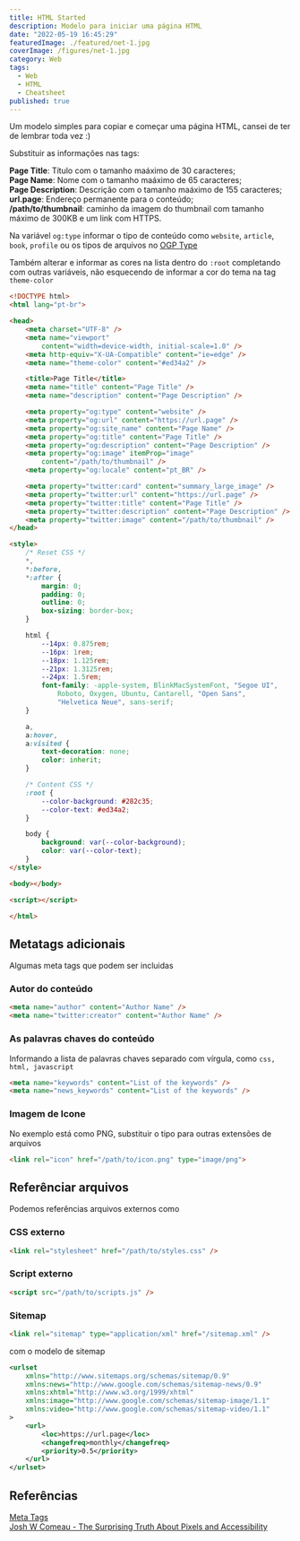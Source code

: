 ```yaml
---
title: HTML Started
description: Modelo para iniciar uma página HTML
date: "2022-05-19 16:45:29"
featuredImage: ./featured/net-1.jpg
coverImage: /figures/net-1.jpg
category: Web
tags:
  - Web
  - HTML
  - Cheatsheet
published: true
---
```


Um modelo simples para copiar e começar uma página HTML, cansei de ter de lembrar toda vez :)

Substituir as informações nas tags:

**Page Title**: Título com o tamanho maáximo de 30 caracteres;  
**Page Name**: Nome com o tamanho maáximo de 65 caracteres;  
**Page Description**: Descrição com o tamanho maáximo de 155 caracteres;  
**url.page**: Endereço permanente para o conteúdo;  
**/path/to/thumbnail**: caminho da imagem do thumbnail com tamanho máximo de 300KB e um link com HTTPS.

Na variável `og:type` informar o tipo de conteúdo como `website`, `article`, `book`, `profile` ou os tipos de arquivos no [OGP Type](https://ogp.me/#types)

Também alterar e informar as cores na lista dentro do `:root` completando com outras variáveis, não esquecendo de informar a cor do tema na tag `theme-color` 

```html
<!DOCTYPE html>
<html lang="pt-br">

<head>
    <meta charset="UTF-8" />
    <meta name="viewport" 
        content="width=device-width, initial-scale=1.0" />
    <meta http-equiv="X-UA-Compatible" content="ie=edge" />
    <meta name="theme-color" content="#ed34a2" />

    <title>Page Title</title>
    <meta name="title" content="Page Title" />
    <meta name="description" content="Page Description" />

    <meta property="og:type" content="website" />
    <meta property="og:url" content="https://url.page" />
    <meta property="og:site_name" content="Page Name" />
    <meta property="og:title" content="Page Title" />
    <meta property="og:description" content="Page Description" />
    <meta property="og:image" itemProp="image" 
        content="/path/to/thumbnail" />
    <meta property="og:locale" content="pt_BR" />

    <meta property="twitter:card" content="summary_large_image" />
    <meta property="twitter:url" content="https://url.page" />
    <meta property="twitter:title" content="Page Title" />
    <meta property="twitter:description" content="Page Description" />
    <meta property="twitter:image" content="/path/to/thumbnail" />
</head>

<style>
    /* Reset CSS */
    *,
    *:before,
    *:after {
        margin: 0;
        padding: 0;
        outline: 0;
        box-sizing: border-box;
    }

    html {
        --14px: 0.875rem;
        --16px: 1rem;
        --18px: 1.125rem;
        --21px: 1.3125rem;
        --24px: 1.5rem;
        font-family: -apple-system, BlinkMacSystemFont, "Segoe UI", 
            Roboto, Oxygen, Ubuntu, Cantarell, "Open Sans", 
            "Helvetica Neue", sans-serif;
    }

    a,
    a:hover,
    a:visited {
        text-decoration: none;
        color: inherit;
    }

    /* Content CSS */
    :root {
        --color-background: #282c35;
        --color-text: #ed34a2;
    }

    body {
        background: var(--color-background);
        color: var(--color-text);
    }
</style>

<body></body>

<script></script>

</html>
```

## Metatags adicionais

Algumas meta tags que podem ser incluidas

### Autor do conteúdo

```html
<meta name="author" content="Author Name" />
<meta name="twitter:creator" content="Author Name" />
```

### As palavras chaves do conteúdo

Informando a lista de palavras chaves separado com vírgula, como `css, html, javascript` 

```html
<meta name="keywords" content="List of the keywords" />
<meta name="news_keywords" content="List of the keywords" />
```

### Imagem de Icone

No exemplo está como PNG, substituir o tipo para outras extensões de arquivos

```html
<link rel="icon" href="/path/to/icon.png" type="image/png">
```

## Referênciar arquivos

Podemos referências arquivos externos como

### CSS externo

```html
<link rel="stylesheet" href="/path/to/styles.css" />
```

### Script externo

```html
<script src="/path/to/scripts.js" />
```

### Sitemap  

```html
<link rel="sitemap" type="application/xml" href="/sitemap.xml" />
```

com o modelo de sitemap

```xml
<urlset 
    xmlns="http://www.sitemaps.org/schemas/sitemap/0.9" 
    xmlns:news="http://www.google.com/schemas/sitemap-news/0.9" 
    xmlns:xhtml="http://www.w3.org/1999/xhtml" 
    xmlns:image="http://www.google.com/schemas/sitemap-image/1.1"
    xmlns:video="http://www.google.com/schemas/sitemap-video/1.1"
>
    <url>
        <loc>https://url.page</loc>
        <changefreq>monthly</changefreq>
        <priority>0.5</priority>
    </url>
</urlset>
```

## Referências

[Meta Tags](https://metatags.io/)  
[Josh W Comeau - The Surprising Truth About Pixels and Accessibility](https://www.joshwcomeau.com/css/surprising-truth-about-pixels-and-accessibility/)
